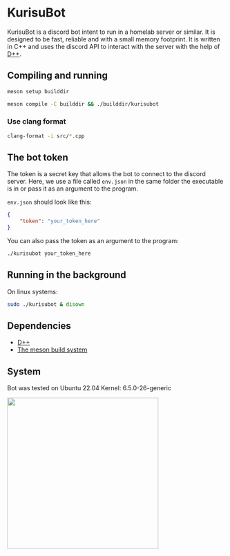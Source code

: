 # KurisuBot

KurisuBot is a discord bot intent to run in a homelab server or similar. It is designed to be fast, reliable and with a small memory footprint. It is written in C++ and uses the discord API to interact with the server with the help of [D++](https://github.com/brainboxdotcc/DPP).

## Compiling and running

```bash
meson setup builddir
```

```bash
meson compile -C builddir && ./builddir/kurisubot
```

### Use clang format

```bash
clang-format -i src/*.cpp
```

## The bot token

The token is a secret key that allows the bot to connect to the discord server. Here, we use a file called `env.json` in the same folder the executable is in or pass it as an argument to the program.

`env.json` should look like this:

```json
{
    "token": "your_token_here"
}
```

You can also pass the token as an argument to the program:

```bash
./kurisubot your_token_here
```

## Running in the background

On linux systems:

```bash
sudo ./kurisubot & disown
```

## Dependencies

- [D++](https://github.com/brainboxdotcc/DPP)
- [The meson build system](https://mesonbuild.com/)

## System

Bot was tested on Ubuntu 22.04
Kernel: 6.5.0-26-generic

<img src="https://cdn.donmai.us/sample/43/f1/__makise_kurisu_steins_gate_and_1_more_drawn_by_moshimoshibe__sample-43f147a29eab006c16ff8a32ea9aa0b0.jpg" width="350px">